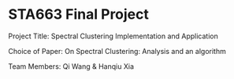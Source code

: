 # STA663 Final Project

Project Title: Spectral Clustering Implementation and Application 

Choice of Paper:  On Spectral Clustering: Analysis and an algorithm

Team Members: Qi Wang & Hanqiu Xia

